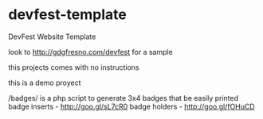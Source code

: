 devfest-template
================

DevFest Website Template

look to http://gdgfresno.com/devfest for a sample

this projects comes with no instructions

this is a demo proyect

/badges/ is a php script to generate 3x4 badges that be easily printed
badge inserts - http://goo.gl/sL7cR0
badge holders - http://goo.gl/fOHuCD
